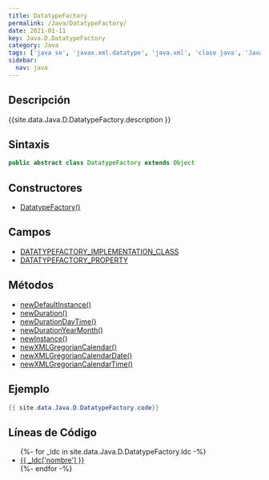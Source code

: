 ```yaml
---
title: DatatypeFactory
permalink: /Java/DatatypeFactory/
date: 2021-01-11
key: Java.D.DatatypeFactory
category: Java
tags: ['java se', 'javax.xml.datatype', 'java.xml', 'clase java', 'Java 1.5']
sidebar: 
  nav: java
---
```


## Descripción
{{site.data.Java.D.DatatypeFactory.description }}

## Sintaxis
~~~java
public abstract class DatatypeFactory extends Object
~~~

## Constructores
* [DatatypeFactory()](/Java/DatatypeFactory/DatatypeFactory/)

## Campos
* [DATATYPEFACTORY_IMPLEMENTATION_CLASS](/Java/DatatypeFactory/DATATYPEFACTORY_IMPLEMENTATION_CLASS)
* [DATATYPEFACTORY_PROPERTY](/Java/DatatypeFactory/DATATYPEFACTORY_PROPERTY)

## Métodos
* [newDefaultInstance()](/Java/DatatypeFactory/newDefaultInstance)
* [newDuration()](/Java/DatatypeFactory/newDuration)
* [newDurationDayTime()](/Java/DatatypeFactory/newDurationDayTime)
* [newDurationYearMonth()](/Java/DatatypeFactory/newDurationYearMonth)
* [newInstance()](/Java/DatatypeFactory/newInstance)
* [newXMLGregorianCalendar()](/Java/DatatypeFactory/newXMLGregorianCalendar)
* [newXMLGregorianCalendarDate()](/Java/DatatypeFactory/newXMLGregorianCalendarDate)
* [newXMLGregorianCalendarTime()](/Java/DatatypeFactory/newXMLGregorianCalendarTime)

## Ejemplo
~~~java
{{ site.data.Java.D.DatatypeFactory.code}}
~~~

## Líneas de Código
<ul>
{%- for _ldc in site.data.Java.D.DatatypeFactory.ldc -%}
   <li>
       <a href="{{_ldc['url'] }}">{{ _ldc['nombre'] }}</a>
   </li>
{%- endfor -%}
</ul>
